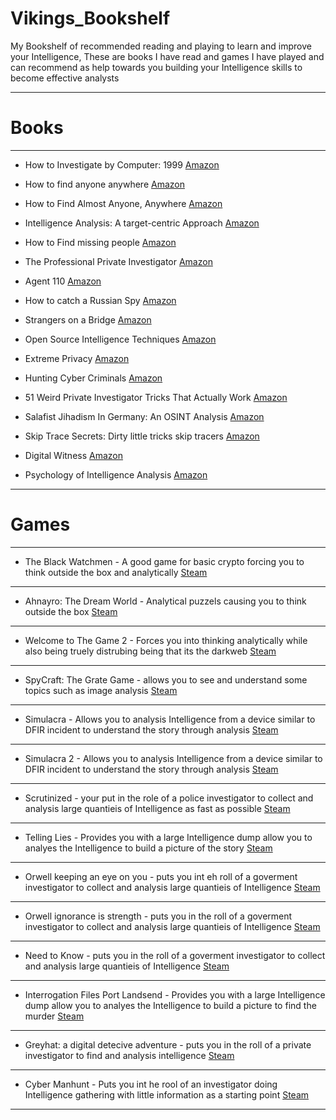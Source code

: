 # Vikings_Bookshelf
My Bookshelf of recommended reading and playing to learn and improve your Intelligence, These are books I have read and games I have played and can recommend as help towards you building your Intelligence skills to become effective analysts 


---------------------------------------------------------------------------------------------------------------------------------------------------------------------------------
# Books
---------------------------------------------------------------------------------------------------------------------------------------------------------------------------------
- How to Investigate by Computer: 1999 [Amazon](https://amzn.to/38JSdAg)

- How to find anyone anywhere [Amazon](https://amzn.to/3h5G25q)

- How to Find Almost Anyone, Anywhere [Amazon](https://amzn.to/3DKgqEV)

- Intelligence Analysis: A target-centric Approach [Amazon](https://amzn.to/3DILzIG)

- How to Find missing people [Amazon](https://amzn.to/3n2y2G9)

- The Professional Private Investigator [Amazon](https://amzn.to/2WQ2ett)

- Agent 110 [Amazon](https://amzn.to/3h5t07W)

- How to catch a Russian Spy [Amazon](https://amzn.to/3kQg9ri)

- Strangers on a Bridge [Amazon](https://amzn.to/2YwBrmk)

- Open Source Intelligence Techniques [Amazon](https://amzn.to/3tq8FPK)

- Extreme Privacy [Amazon](https://amzn.to/3jMIwra)

- Hunting Cyber Criminals [Amazon](https://amzn.to/3h50vHE)

- 51 Weird Private Investigator Tricks That Actually Work [Amazon](https://amzn.to/3l06uOL)

- Salafist Jihadism In Germany: An OSINT Analysis [Amazon](https://amzn.to/3n2iu5b)

- Skip Trace Secrets: Dirty little tricks skip tracers [Amazon](https://amzn.to/3kWrgz5)

- Digital Witness [Amazon](https://amzn.to/3DTuFqM)

- Psychology of Intelligence Analysis [Amazon](https://amzn.to/2WWsJgJ)


---------------------------------------------------------------------------------------------------------------------------------------------------------------------------------
# Games
---------------------------------------------------------------------------------------------------------------------------------------------------------------------------------
- The Black Watchmen - A good game for basic crypto forcing you to think outside the box and analytically [Steam](https://store.steampowered.com/app/349220/The_Black_Watchmen/)
---------------------------------------------------------------------------------------------------------------------------------------------------------------------------------
- Ahnayro: The Dream World - Analytical puzzels causing you to think outside the box [Steam](https://store.steampowered.com/app/349220/The_Black_Watchmen/)
---------------------------------------------------------------------------------------------------------------------------------------------------------------------------------
- Welcome to The Game 2 - Forces you into thinking analytically while also being truely distrubing being that its the darkweb [Steam](https://store.steampowered.com/app/720250/Welcome_to_the_Game_II/)
---------------------------------------------------------------------------------------------------------------------------------------------------------------------------------
- SpyCraft: The Grate Game - allows you to see and understand some topics such as image analysis [Steam](https://store.steampowered.com/app/569220/Spycraft_The_Great_Game/)
---------------------------------------------------------------------------------------------------------------------------------------------------------------------------------
- Simulacra - Allows you to analysis Intelligence from a device similar to DFIR incident to understand the story through analysis [Steam](https://store.steampowered.com/app/712730/SIMULACRA/)
---------------------------------------------------------------------------------------------------------------------------------------------------------------------------------
- Simulacra 2 - Allows you to analysis Intelligence from a device similar to DFIR incident to understand the story through analysis [Steam](https://store.steampowered.com/app/1011190/SIMULACRA_2/)
---------------------------------------------------------------------------------------------------------------------------------------------------------------------------------
- Scrutinized - your put in the role of a police investigator to collect and analysis large quantieis of Intelligence as fast as possible [Steam](https://store.steampowered.com/app/1384770/Scrutinized/) 
---------------------------------------------------------------------------------------------------------------------------------------------------------------------------------
- Telling Lies - Provides you with a large Intelligence dump allow you to analyes the Intelligence to build a picture of the story [Steam](https://store.steampowered.com/app/762830/Telling_Lies/)
---------------------------------------------------------------------------------------------------------------------------------------------------------------------------------
- Orwell keeping an eye on you - puts you int eh roll of a goverment investigator to collect and analysis large quantieis of Intelligence [Steam](https://store.steampowered.com/app/491950/Orwell_Keeping_an_Eye_On_You/)
---------------------------------------------------------------------------------------------------------------------------------------------------------------------------------
- Orwell ignorance is strength - puts you in the roll of a goverment investigator to collect and analysis large quantieis of Intelligence [Steam](https://store.steampowered.com/app/633060/Orwell_Ignorance_is_Strength/)
---------------------------------------------------------------------------------------------------------------------------------------------------------------------------------
- Need to Know - puts you in the roll of a goverment investigator to collect and analysis large quantieis of Intelligence [Steam](https://store.steampowered.com/app/490930/Need_to_Know/)
---------------------------------------------------------------------------------------------------------------------------------------------------------------------------------
- Interrogation Files Port Landsend - Provides you with a large Intelligence dump allow you to analyes the Intelligence to build a picture to find the murder [Steam](https://store.steampowered.com/app/1294230/Interrogation_Files_Port_Landsend/)
---------------------------------------------------------------------------------------------------------------------------------------------------------------------------------
- Greyhat: a digital detecive adventure - puts you in the roll of a private investigator to find and analysis intelligence [Steam](https://store.steampowered.com/app/1247940/Greyhat__A_Digital_Detective_Adventure/)
---------------------------------------------------------------------------------------------------------------------------------------------------------------------------------
- Cyber Manhunt - Puts you int he rool of an investigator doing Intelligence gathering with little information as a starting point [Steam](https://store.steampowered.com/app/1216710/Cyber_Manhunt/)
---------------------------------------------------------------------------------------------------------------------------------------------------------------------------------

